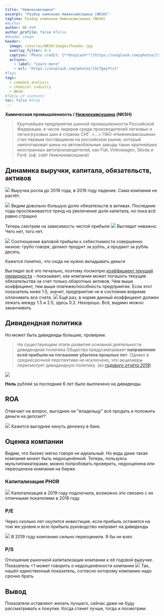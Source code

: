 ```yaml
---
title: "Нижнекамскшина"
excerpt: "Разбор компании Нижнекамскшина (NKSH)"
tagline: Разбор компании Нижнекамскшина (NKSH)
#Author
author: NP #VM
author_profile: false #false
#Header image
header:
  image: /sources/NKSH/images/header.jpg
  overlay_filter: 0.5
  caption: "Photo credit: [**Unsplash**](https://unsplash.com/photos/lSC7geyYtcI)"
  actions:
    - label: "Learn more"
    - url: "https://unsplash.com/photos/lSC7geyYtcI"
#Tags
tags:
  - company analysis
  - chemical industry
  - NKSH
#Table of contents
toc: false #true
---
```


**Химическая промышленность / [Нижнекамскшина](https://shinakama.tatneft.ru) (NKSH)**

> Крупнейшее предприятие шинной промышленности Российской Федерации, в числе лидеров среди производителей легковых и легкогрузовых шин в странах СНГ. <...> ПАО «Нижнекамскшина» стал первым поставщиком на российском рынке, который омологировал шины на автомобильные заводы таких крупнейших иностранных автопроизводителей, как Fiat, Volkswagen, Skoda и Ford. (*оф. сайт Нижнекамскшина*)

## Динамика выручки, капитала, обязательств, активов

![](../sources/NKSH/images/revenue.png)
Выручка росла до 2018 года, в 2019 году падение.
Сама компания не растёт.

![](../sources/NKSH/images/assets.png)
Видим довольно большую долю обязательств в активах. 
Последние годы прослеживается тренд на увеличение доли капитала, но пока всё равно страшно

Теперь смотрим на зависимость чистой прибыли
![](../sources/NKSH/images/net_profit.png)
Выглядит неважно. Чего нет, того нет.

![](../sources/NKSH/images/revenue_cost_price.png)
Соотношение валовой прибыли к себестоимости совершенно низкое: грубо говоря, делают продукт за рубль, а продают за рубль десять.

Кажется понятно, что сюда не нужно вкладывать деньги

Выглядит всё это печально, поэтому посмотрю [коэффициент текущей ликвидности](https://journal.tinkoff.ru/wiki/likvidnost/) - показывает, как компания может погашать текущие обязательства за счет только оборотных активов.
Чем выше коэффициент, тем выше платежеспособность предприятия. Если этот показатель ниже 1.5, значит, предприятие не в состоянии вовремя оплачивать все счета.
![](../sources/NKSH/images/liquid.png)
Ещё раз, в норме данный коэффициент должен лежать между 1.5 и 2.5, здесь 0.2. Нехорошо.
Всё, видимо можно заканчивать


## Дивидендная политика

Но может быть дивиденды большие, проверим.

> На  существующем  этапе  развития  основной  деятельности  дивидендная  политика  Общества  предусматривает  **направление  всей  прибыли  на  погашение  убытков  прошлых  лет**.  Однако  в  среднесрочной  перспективе  не  исключено,  что  акционеры  пересмотрят  дивидендную политику. (*из [годового отчёта 2019](https://shinakama.tatneft.ru/upload/files/%D0%93%D0%BE%D0%B4%D0%BE%D0%B2%D0%BE%D0%B9%20%D0%BE%D1%82%D1%87%D0%B5%D1%82%20%D0%9F%D0%90%D0%9E%20%D0%9D%D0%B8%D0%B6%D0%BD%D0%B5%D0%BA%D0%B0%D0%BC%D1%81%D0%BA%D1%88%D0%B8%D0%BD%D0%B0%20%D0%B7%D0%B0%202019%20%D0%B3%D0%BE%D0%B4.pdf)*)

![](../sources/NKSH/images/dividend_net_profit.png)

**Ноль** рублей за последние 6 лет было выплачено на дивиденды.


## ROA

Отвечает на вопрос, выгоднее ли "владельцу" всё продать и положить деньги на депозит?

![](../sources/NKSH/images/ROA.png)
Кажется выгоднее кинуть денежку в банк.


## Оценка компании

Видим, что бизнес мягко говоря не идеальный. Но ведь даже такая компания может быть недооценённой.
Теперь, пользуясь мультипликаторами, можно попробовать проверить, недооценена или переоценена компания на бирже

### Капитализация PHOR

![](../sources/NKSH/images/capitalization.png)
Капитализация в 2019 году подскочила, возможно это связано с их отличными покателями в 2018 году

### P/E
Через сколько лет окупится инвестиция, если прибыль останется на том же уровне и всю прибыль руководство направит на дивиденды

![](../sources/NKSH/images/PE.png)
В 2019 году компанию сильно переоценили. Я бы не взял.

### P/S
Отношение рыночной капитализации компании к её годовой выручке. 
Показатель <1 может говорить о недооценённости компании
![](../sources/NKSH/images/PS.png)
Так, нашёл единственный показатель, согласно которому компанию надо срочно брать

## Вывод
Показатели оставляют желать лучшего, сейчас даже не буду рассматривать к покупке.
Когда станет лучше, тогда и посмотрим.